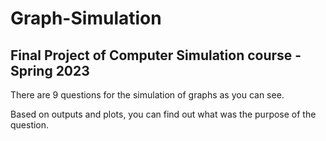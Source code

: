 # Graph-Simulation
## Final Project of Computer Simulation course - Spring 2023

There are 9 questions for the simulation of graphs as you can see.

Based on outputs and plots, you can find out what was the purpose of the question.
